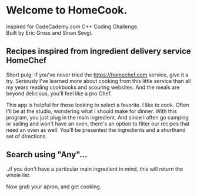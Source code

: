 # Welcome to HomeCook.
Inspired for CodeCademy.com C++ Coding Challenge.<br>
Built by Eric Gross and Sinan Sevgi.

## Recipes inspired from ingredient delivery service HomeChef
Short pulg: If you've never tried the https://homechef.com service, give it a try. Seriously I've learned more about cooking from this little service than all my years reading cookbooks and scouring websites. And the meals are beyond delicious, you'll feel like a pro Chef.

This app is helpful for those looking to select a favorite. I like to cook. Often I'll be at the studio, wondering what I should make for dinner. With this program, you just plug in the main ingredient. And since I often go camping or sailing and won't have an oven, there's an option to filter our recipes that need an oven as well. You'll be presented the ingredients and a shorthand set of directions. 

## Search using __**"Any"**__... 
 ..if you don't have a particular main ingredient in mind, this will return the whole list.
 
 Now grab your apron, and get cooking. 
